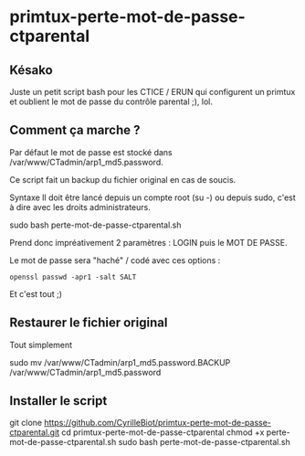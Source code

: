 # primtux-perte-mot-de-passe-ctparental

## Késako
Juste un petit script bash pour les CTICE / ERUN qui configurent un primtux et oublient le mot de passe du contrôle parental ;), lol.

## Comment ça marche ?
Par défaut le mot de passe est stocké dans /var/www/CTadmin/arp1_md5.password.

Ce script fait un backup du fichier original en cas de soucis.

Syntaxe
Il doit être lancé depuis un compte root (su -) ou depuis sudo, c'est à dire avec les droits administrateurs.

sudo bash perte-mot-de-passe-ctparental.sh <LOGIN> <MOT DE PASSE>
  
Prend donc impréativement 2 paramètres : LOGIN puis le MOT DE PASSE.

Le mot de passe sera "haché" / codé avec ces options :

```openssl passwd -apr1 -salt SALT ```

Et c'est tout ;)

## Restaurer le fichier original
Tout simplement 

sudo mv /var/www/CTadmin/arp1_md5.password.BACKUP /var/www/CTadmin/arp1_md5.password

## Installer le script
git clone https://github.com/CyrilleBiot/primtux-perte-mot-de-passe-ctparental.git
cd primtux-perte-mot-de-passe-ctparental
chmod +x perte-mot-de-passe-ctparental.sh
sudo bash perte-mot-de-passe-ctparental.sh <LOGIN> <MOT DE PASSE>

